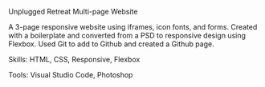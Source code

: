 Unplugged Retreat Multi-page Website

A 3-page responsive website using iframes, icon fonts, and forms. Created with a boilerplate and converted from a PSD to responsive design using Flexbox. Used Git to add to Github and created a Github page.

Skills: HTML, CSS, Responsive, Flexbox

Tools: Visual Studio Code, Photoshop
